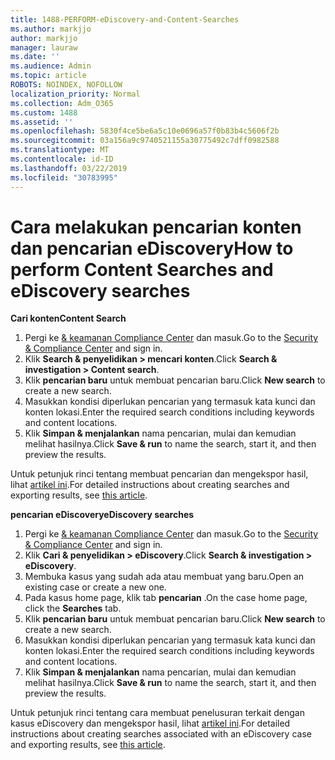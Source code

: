 ```yaml
---
title: 1488-PERFORM-eDiscovery-and-Content-Searches
ms.author: markjjo
author: markjjo
manager: lauraw
ms.date: ''
ms.audience: Admin
ms.topic: article
ROBOTS: NOINDEX, NOFOLLOW
localization_priority: Normal
ms.collection: Adm_O365
ms.custom: 1488
ms.assetid: ''
ms.openlocfilehash: 5830f4ce5be6a5c10e0696a57f0b83b4c5606f2b
ms.sourcegitcommit: 03a156a9c9740521155a30775492c7dff0982588
ms.translationtype: MT
ms.contentlocale: id-ID
ms.lasthandoff: 03/22/2019
ms.locfileid: "30783995"
---
```

# <a name="how-to-perform-content-searches-and-ediscovery-searches"></a><span data-ttu-id="23b4f-102">Cara melakukan pencarian konten dan pencarian eDiscovery</span><span class="sxs-lookup"><span data-stu-id="23b4f-102">How to perform Content Searches and eDiscovery searches</span></span>

<span data-ttu-id="23b4f-103">**Cari konten**</span><span class="sxs-lookup"><span data-stu-id="23b4f-103">**Content Search**</span></span>

1. <span data-ttu-id="23b4f-104">Pergi ke [& keamanan Compliance Center](https://protection.office.com) dan masuk.</span><span class="sxs-lookup"><span data-stu-id="23b4f-104">Go to the [Security & Compliance Center](https://protection.office.com) and sign in.</span></span>
2. <span data-ttu-id="23b4f-105">Klik **Search & penyelidikan > mencari konten**.</span><span class="sxs-lookup"><span data-stu-id="23b4f-105">Click **Search & investigation > Content search**.</span></span>
3. <span data-ttu-id="23b4f-106">Klik **pencarian baru** untuk membuat pencarian baru.</span><span class="sxs-lookup"><span data-stu-id="23b4f-106">Click **New search** to create a new search.</span></span>
4. <span data-ttu-id="23b4f-107">Masukkan kondisi diperlukan pencarian yang termasuk kata kunci dan konten lokasi.</span><span class="sxs-lookup"><span data-stu-id="23b4f-107">Enter the required search conditions including keywords and content locations.</span></span>  
5. <span data-ttu-id="23b4f-108">Klik **Simpan & menjalankan** nama pencarian, mulai dan kemudian melihat hasilnya.</span><span class="sxs-lookup"><span data-stu-id="23b4f-108">Click **Save & run** to name the search, start it, and then preview the results.</span></span> 
 
<span data-ttu-id="23b4f-109">Untuk petunjuk rinci tentang membuat pencarian dan mengekspor hasil, lihat [artikel ini](https://docs.microsoft.com/office365/securitycompliance/content-search).</span><span class="sxs-lookup"><span data-stu-id="23b4f-109">For detailed instructions about creating searches and exporting results, see [this article](https://docs.microsoft.com/office365/securitycompliance/content-search).</span></span>

<span data-ttu-id="23b4f-110">**pencarian eDiscovery**</span><span class="sxs-lookup"><span data-stu-id="23b4f-110">**eDiscovery searches**</span></span>

1. <span data-ttu-id="23b4f-111">Pergi ke [& keamanan Compliance Center](https://protection.office.com) dan masuk.</span><span class="sxs-lookup"><span data-stu-id="23b4f-111">Go to the [Security & Compliance Center](https://protection.office.com) and sign in.</span></span>
2. <span data-ttu-id="23b4f-112">Klik **Cari & penyelidikan > eDiscovery**.</span><span class="sxs-lookup"><span data-stu-id="23b4f-112">Click **Search & investigation > eDiscovery**.</span></span>
3. <span data-ttu-id="23b4f-113">Membuka kasus yang sudah ada atau membuat yang baru.</span><span class="sxs-lookup"><span data-stu-id="23b4f-113">Open an existing case or create a new one.</span></span>
4. <span data-ttu-id="23b4f-114">Pada kasus home page, klik tab **pencarian** .</span><span class="sxs-lookup"><span data-stu-id="23b4f-114">On the case home page, click the **Searches** tab.</span></span>  
5. <span data-ttu-id="23b4f-115">Klik **pencarian baru** untuk membuat pencarian baru.</span><span class="sxs-lookup"><span data-stu-id="23b4f-115">Click **New search** to create a new search.</span></span>
6. <span data-ttu-id="23b4f-116">Masukkan kondisi diperlukan pencarian yang termasuk kata kunci dan konten lokasi.</span><span class="sxs-lookup"><span data-stu-id="23b4f-116">Enter the required search conditions including keywords and content locations.</span></span>  
7. <span data-ttu-id="23b4f-117">Klik **Simpan & menjalankan** nama pencarian, mulai dan kemudian melihat hasilnya.</span><span class="sxs-lookup"><span data-stu-id="23b4f-117">Click **Save & run** to name the search, start it, and then preview the results.</span></span>

<span data-ttu-id="23b4f-118">Untuk petunjuk rinci tentang cara membuat penelusuran terkait dengan kasus eDiscovery dan mengekspor hasil, lihat [artikel ini](https://docs.microsoft.com/office365/securitycompliance/ediscovery-cases).</span><span class="sxs-lookup"><span data-stu-id="23b4f-118">For detailed instructions about creating searches associated with an eDiscovery case and exporting results, see [this article](https://docs.microsoft.com/office365/securitycompliance/ediscovery-cases).</span></span>